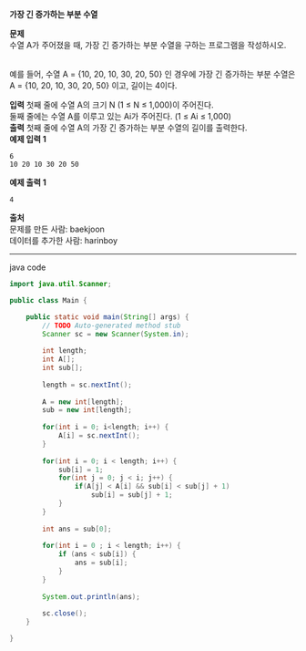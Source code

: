 **가장 긴 증가하는 부분 수열**

**문제**<br>
수열 A가 주어졌을 때, 가장 긴 증가하는 부분 수열을 구하는 프로그램을 작성하시오.<br><br>

예를 들어, 수열 A = {10, 20, 10, 30, 20, 50} 인 경우에 가장 긴 증가하는 부분 수열은 A = {10, 20, 10, 30, 20, 50} 이고, 길이는 4이다.

**입력**
첫째 줄에 수열 A의 크기 N (1 ≤ N ≤ 1,000)이 주어진다.
<br>
둘째 줄에는 수열 A를 이루고 있는 Ai가 주어진다. (1 ≤ Ai ≤ 1,000)
<br>
**출력**
첫째 줄에 수열 A의 가장 긴 증가하는 부분 수열의 길이를 출력한다.
<br>
**예제 입력 1** 
```
6
10 20 10 30 20 50
```
**예제 출력 1**
```
4
```
**출처**<br>
문제를 만든 사람: baekjoon<br>
데이터를 추가한 사람: harinboy

-------------------------------------------------------------
java code

```java
import java.util.Scanner;

public class Main {

	public static void main(String[] args) {
		// TODO Auto-generated method stub
		Scanner sc = new Scanner(System.in);
		
		int length;
		int A[];
		int sub[];
		
		length = sc.nextInt();
		
		A = new int[length];
		sub = new int[length];
		
		for(int i = 0; i<length; i++) {
			A[i] = sc.nextInt();
		}
		
		for(int i = 0; i < length; i++) {
			sub[i] = 1;
			for(int j = 0; j < i; j++) {
				if(A[j] < A[i] && sub[i] < sub[j] + 1)
					sub[i] = sub[j] + 1;
			}
		}
		
		int ans = sub[0];
		
		for(int i = 0 ; i < length; i++) {
			if (ans < sub[i]) {
				ans = sub[i];
			}	
		}
		
		System.out.println(ans);
		
		sc.close();
	}

}
```
